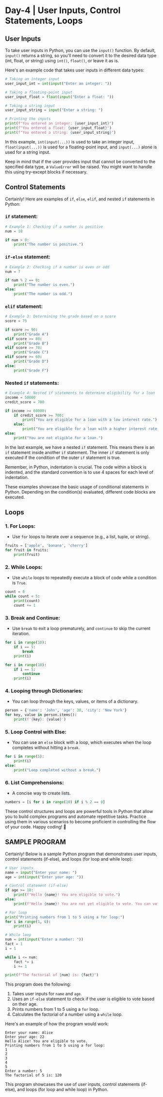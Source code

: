 # Day-4 | User Inputs, Control Statements, Loops

## User Inputs

To take user inputs in Python, you can use the `input()` function. By default, `input()` returns a string, so you'll need to convert it to the desired data type (int, float, or string) using `int()`, `float()`, or leave it as is.

Here's an example code that takes user inputs in different data types:

```python
# Taking an integer input
user_input_int = int(input("Enter an integer: "))

# Taking a floating-point input
user_input_float = float(input("Enter a float: "))

# Taking a string input
user_input_string = input("Enter a string: ")

# Printing the inputs
print(f"You entered an integer: {user_input_int}")
print(f"You entered a float: {user_input_float}")
print(f"You entered a string: {user_input_string}")
```

In this example, `int(input(...))` is used to take an integer input, `float(input(...))` is used for a floating-point input, and `input(...)` alone is used for a string input.

Keep in mind that if the user provides input that cannot be converted to the specified data type, a `ValueError` will be raised. You might want to handle this using try-except blocks if necessary.

## Control Statements

Certainly! Here are examples of `if`, `else`, `elif`, and nested `if` statements in Python:

### `if` statement:
```python
# Example 1: Checking if a number is positive
num = 10

if num > 0:
    print("The number is positive.")
```

### `if-else` statement:
```python
# Example 2: Checking if a number is even or odd
num = 7

if num % 2 == 0:
    print("The number is even.")
else:
    print("The number is odd.")
```

### `elif` statement:
```python
# Example 3: Determining the grade based on a score
score = 75

if score >= 90:
    print("Grade A")
elif score >= 80:
    print("Grade B")
elif score >= 70:
    print("Grade C")
elif score >= 60:
    print("Grade D")
else:
    print("Grade F")
```

### Nested `if` statements:
```python
# Example 4: Nested if statements to determine eligibility for a loan
income = 50000
credit_score = 700

if income >= 60000:
    if credit_score >= 700:
        print("You are eligible for a loan with a low interest rate.")
    else:
        print("You are eligible for a loan with a higher interest rate.")
else:
    print("You are not eligible for a loan.")
```

In the last example, we have a nested `if` statement. This means there is an `if` statement inside another `if` statement. The inner `if` statement is only executed if the condition of the outer `if` statement is true.

Remember, in Python, indentation is crucial. The code within a block is indented, and the standard convention is to use 4 spaces for each level of indentation.

These examples showcase the basic usage of conditional statements in Python. Depending on the condition(s) evaluated, different code blocks are executed.

## Loops

### 1. **For Loops:**
   - Use `for` loops to iterate over a sequence (e.g., a list, tuple, or string).

   ```python
   fruits = ['apple', 'banana', 'cherry']
   for fruit in fruits:
       print(fruit)
   ```

### 2. **While Loops:**
   - Use `while` loops to repeatedly execute a block of code while a condition is `True`.

   ```python
   count = 0
   while count < 5:
       print(count)
       count += 1
   ```

### 3. **Break and Continue:**
   - Use `break` to exit a loop prematurely, and `continue` to skip the current iteration.

   ```python
   for i in range(10):
       if i == 5:
           break
       print(i)

   for i in range(10):
       if i == 5:
           continue
       print(i)
   ```

### 4. **Looping through Dictionaries:**
   - You can loop through the keys, values, or items of a dictionary.

   ```python
   person = {'name': 'John', 'age': 30, 'city': 'New York'}
   for key, value in person.items():
       print(f'{key}: {value}')
   ```

### 5. **Loop Control with Else:**
   - You can use an `else` block with a loop, which executes when the loop completes without hitting a `break`.

   ```python
   for i in range(5):
       print(i)
   else:
       print("Loop completed without a break.")
   ```

### 6. **List Comprehensions:**
   - A concise way to create lists.

   ```python
   numbers = [i for i in range(10) if i % 2 == 0]
   ```

These control structures and loops are powerful tools in Python that allow you to build complex programs and automate repetitive tasks. Practice using them in various scenarios to become proficient in controlling the flow of your code. Happy coding! 🚀

## SAMPLE PROGRAM

Certainly! Below is a sample Python program that demonstrates user inputs, control statements (if-else), and loops (for loop and while loop):

```python
# User inputs
name = input("Enter your name: ")
age = int(input("Enter your age: "))

# Control statement (if-else)
if age >= 18:
    print(f"Hello {name}! You are eligible to vote.")
else:
    print(f"Hello {name}! You are not yet eligible to vote. You can vote in {18 - age} years.")

# For loop
print("Printing numbers from 1 to 5 using a for loop:")
for i in range(1, 6):
    print(i)

# While loop
num = int(input("Enter a number: "))
fact = 1
i = 1

while i <= num:
    fact *= i
    i += 1

print(f"The factorial of {num} is: {fact}")
```

This program does the following:

1. Takes user inputs for `name` and `age`.
2. Uses an `if-else` statement to check if the user is eligible to vote based on their age.
3. Prints numbers from 1 to 5 using a `for` loop.
4. Calculates the factorial of a number using a `while` loop.

Here's an example of how the program would work:

```
Enter your name: Alice
Enter your age: 22
Hello Alice! You are eligible to vote.
Printing numbers from 1 to 5 using a for loop:
1
2
3
4
5
Enter a number: 5
The factorial of 5 is: 120
```

This program showcases the use of user inputs, control statements (if-else), and loops (for loop and while loop) in Python.
